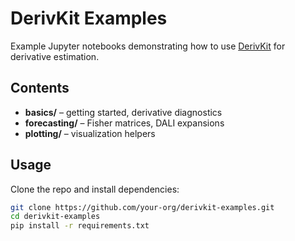 # DerivKit Examples

Example Jupyter notebooks demonstrating how to use [DerivKit](https://github.com/derivkit/derivkit) for derivative estimation.

## Contents
- **basics/** – getting started, derivative diagnostics
- **forecasting/** – Fisher matrices, DALI expansions
- **plotting/** – visualization helpers

## Usage
Clone the repo and install dependencies:
```bash
git clone https://github.com/your-org/derivkit-examples.git
cd derivkit-examples
pip install -r requirements.txt
